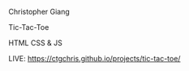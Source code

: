 Christopher Giang

Tic-Tac-Toe


HTML CSS & JS


LIVE:  https://ctgchris.github.io/projects/tic-tac-toe/
